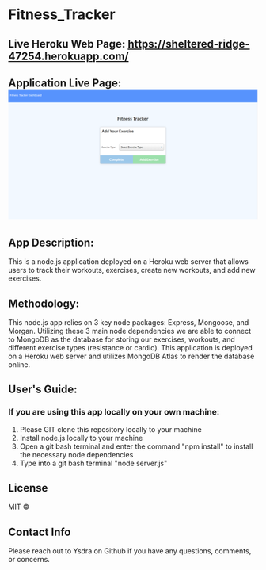 # Fitness_Tracker

## Live Heroku Web Page: https://sheltered-ridge-47254.herokuapp.com/

## Application Live Page: ![Fitness Tracker](https://github.com/Ysdra/Fitness_Tracker/blob/main/Fitness%20Tracker%20Live%20Page.PNG)   


## App Description:
This is a node.js application deployed on a Heroku web server that allows users to track their workouts, exercises, create new workouts, and add new exercises. 

## Methodology:
This node.js app relies on 3 key node packages: Express, Mongoose, and Morgan. Utilizing these 3 main node dependencies we are able to connect to MongoDB as the database for storing our exercises, workouts, and different exercise types (resistance or cardio). This application is deployed on a Heroku web server and utilizes MongoDB Atlas to render the database online.  


## User's Guide:

### If you are using this app locally on your own machine:
1. Please GIT clone this repository locally to your machine
2. Install node.js locally to your machine
3. Open a git bash terminal and enter the command "npm install" to install the necessary node dependencies 
4. Type into a git bash terminal "node server.js"


## License 
MIT © 

## Contact Info
Please reach out to Ysdra on Github if you have any questions, comments, or concerns. 

